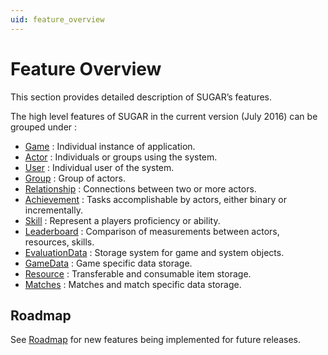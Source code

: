 ```yaml
---
uid: feature_overview
---
```


# Feature Overview

This section provides detailed description of SUGAR’s features. 

The high level features of SUGAR in the current version (July 2016) can be grouped under :  
	
- [Game](game.md) : Individual instance of application.
- [Actor](actor.md) : Individuals or groups using the system. 
- [User](user.md) : Individual user of the system. 
- [Group](group.md) : Group of actors. 
- [Relationship](relationship.md) : Connections between two or more actors.
- [Achievement](achievement.md) : Tasks accomplishable by actors, either binary or incrementally.
- [Skill](skill.md) : Represent a players proficiency or ability.
- [Leaderboard](leaderboard.md) : Comparison of measurements between actors, resources, skills. 
- [EvaluationData](evaluationData.md) : Storage system for game and system objects. 
- [GameData](gameData.md) : Game specific data storage.
- [Resource](resource.md) : Transferable and consumable item storage. 
- [Matches](match.md) : Matches and match specific data storage.


	
## Roadmap

See [Roadmap](xref:roadmap) for new features being implemented for future releases. 
